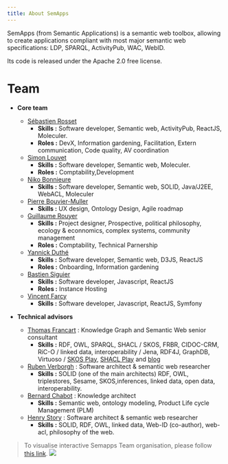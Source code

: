 ```yaml
---
title: About SemApps
---
```


SemApps (from Semantic Applications) is a semantic web toolbox, allowing to create applications compliant with most major semantic web specifications: LDP, SPARQL, ActivityPub, WAC, WebID.

Its code is released under the Apache 2.0 free license.

# Team

- **Core team**
    - [Sébastien Rosset](https://www.linkedin.com/in/sebastien-rosset-reconnexion/)
        - **Skills :** Software developer, Semantic web, ActivityPub, ReactJS, Moleculer.
        - **Roles :** DevX, Information gardening, Facilitation, Extern communication, Code quality, AV coordination
    - [Simon Louvet](https://www.linkedin.com/in/simon-louvet-a9842018/)
        - **Skills :** Software developer, Semantic web, Moleculer.
        - **Roles :** Comptability,Development
    - [Niko Bonnieure](https://github.com/nikoPLP)
        - **Skills :** Software developer, Semantic web, SOLID, Java/J2EE, WebACL, Moleculer
    - [Pierre Bouvier-Muller](https://www.linkedin.com/in/bouviermullerp/)
        - **Skills :** UX design, Ontology Design, Agile roadmap
    - [Guillaume Rouyer](https://www.linkedin.com/in/guillaume-rouyer-paris/)
        - **Skills :** Project designer, Prospective, political philosophy, ecology & econnomics, complex systems, community management
        - **Roles :** Comptability, Technical Parnership
    - [Yannick Duthé](https://www.linkedin.com/in/yannick-duthe-569a741b)
        - **Skills :** Software developer, Semantic web, D3JS, ReactJS
        - **Roles :** Onboarding, Information gardening
    - [Bastien Siguier](https://www.linkedin.com/in/bastien-siguier/)
        - **Skills :** Software developer, Javascript, ReactJS
        - **Roles :** Instance Hosting
    - [Vincent Farcy](https://www.linkedin.com/in/vincentfarcy/)
        - **Skills :** Software developer, Javascript, ReactJS, Symfony

- **Technical advisors**
    - [Thomas Francart](http://www.sparna.fr/qui-suis-je/) : Knowledge Graph and Semantic Web senior consultant
        - **Skills :** RDF, OWL, SPARQL, SHACL / SKOS, FRBR, CIDOC-CRM, RiC-O / linked data, interoperability / Jena, RDF4J, GraphDB, Virtuoso / [SKOS Play](http://labs.sparna.fr/skos-play/), [SHACL Play](http://shacl-play.sparna.fr/) and [blog](http://blog.sparna.fr/)
    - [Ruben Verborgh](https://ruben.verborgh.org/) : Software architect & semantic web researcher
        - **Skills :** SOLID (one of the main architects) RDF, OWL, triplestores, Sesame, SKOS,inferences, linked data, open data, interoperability.
    - [Bernard Chabot](https://www.linkedin.com/in/chabotbernard/?originalSubdomain=fr) : Knowledge architect
        - **Skills :** Semantic web, ontology modeling, Product Life cycle Management (PLM)
    - [Henry Story](https://medium.com/@bblfish) : Software architect & semantic web researcher
        - **Skills :** SOLID, RDF, OWL, linked data, Web-ID (co-author), web-acl, philosophy of the web.

> To visualise interactive Semapps Team organisation, please follow [this link](https://cercles.assemblee-virtuelle.org/Circle/https%3A%2F%2Fdata.virtual-assembly.org%2Fprojects%2Fsemapps/show).
![](https://hot-objects.liiib.re/pad-lescommuns-org/uploads/upload_fc9cb5c4b4cb0b1b79aa100f7a48e616.png)
